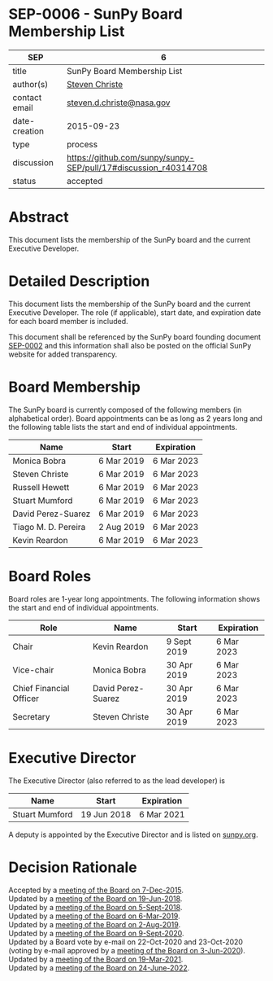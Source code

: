 # SEP-0006 - SunPy Board Membership List

| SEP           | 6                                                               |
|---------------|-----------------------------------------------------------------|
| title         | SunPy Board Membership List                                     |
| author(s)     | [Steven Christe](https://orcid.org/0000-0001-6127-795X)         |
| contact email | steven.d.christe@nasa.gov                                       |
| date-creation | 2015-09-23                                                      |
| type          | process                                                         |
| discussion    | https://github.com/sunpy/sunpy-SEP/pull/17#discussion_r40314708 |
| status        | accepted                                                        |

# Abstract
This document lists the membership of the SunPy board and the current Executive Developer.

# Detailed Description
This document lists the membership of the SunPy board and the current Executive Developer.
The role (if applicable), start date, and expiration date for each board member is included.

This document shall be referenced by the SunPy board
founding document [SEP-0002](https://github.com/sunpy/sunpy-SEP/blob/master/SEP-0002.md) and
this information shall also be posted on the official SunPy website for added transparency.

# Board Membership
The SunPy board is currently composed of the following members (in alphabetical order).
Board appointments can be as long as 2 years long and the following
table lists the start and end of individual appointments.

| Name                          | Start       |  Expiration |
|-------------------------------|-------------|-------------|
| Monica Bobra                  | 6 Mar 2019  | 6 Mar 2023  |
| Steven Christe                | 6 Mar 2019  | 6 Mar 2023  |
| Russell Hewett                | 6 Mar 2019  | 6 Mar 2023  |
| Stuart Mumford                | 6 Mar 2019  | 6 Mar 2023  |
| David Perez-Suarez            | 6 Mar 2019  | 6 Mar 2023  |
| Tiago M. D. Pereira           | 2 Aug 2019  | 6 Mar 2023  | 
| Kevin Reardon                 | 6 Mar 2019  | 6 Mar 2023  |

# Board Roles
Board roles are 1-year long appointments. The following information shows
the start and end of individual appointments.

| Role                    | Name                        | Start       | Expiration  |
|-------------------------|-----------------------------|-------------|-------------|
| Chair                   | Kevin Reardon               | 9 Sept 2019 | 6 Mar 2023 |
| Vice-chair              | Monica Bobra                | 30 Apr 2019 | 6 Mar 2023 |
| Chief Financial Officer | David Perez-Suarez          | 30 Apr 2019 | 6 Mar 2023 |
| Secretary               | Steven Christe              | 30 Apr 2019 | 6 Mar 2023 |

# Executive Director
The Executive Director (also referred to as the lead developer) is

| Name           | Start        | Expiration |
|----------------|--------------|------------|
| Stuart Mumford | 19 Jun 2018  | 6 Mar 2021 |

A deputy is appointed by the Executive Director and is listed on [sunpy.org](sunpy.org).

# Decision Rationale
Accepted by a [meeting of the Board on 7-Dec-2015](https://github.com/sunpy/sunpy/wiki/Minutes-of-SunPy-Board-Meeting-12-07-15).  
Updated by a [meeting of the Board on 19-Jun-2018](https://github.com/sunpy/sunpy/wiki/Minutes-of-SunPy-Board-Meeting-20180610).  
Updated by a [meeting of the Board on 5-Sept-2018](https://github.com/sunpy/sunpy/wiki/Minutes-of-SunPy-Board-Meeting-20180905).  
Updated by a [meeting of the Board on 6-Mar-2019](https://github.com/sunpy/sunpy/wiki/Minutes-of-SunPy-Board-Meeting-20190306).  
Updated by a [meeting of the Board on 2-Aug-2019](https://github.com/sunpy/sunpy/wiki/Minutes-of-SunPy-Board-Meeting-20190802).  
Updated by a [meeting of the Board on 9-Sept-2020](https://github.com/sunpy/sunpy/wiki/Minutes-of-SunPy-Board-Meeting-20200909).  
Updated by a Board vote by e-mail on 22-Oct-2020 and 23-Oct-2020 (voting by e-mail approved by a [meeting of the Board on 3-Jun-2020](https://github.com/sunpy/sunpy/wiki/Minutes-of-SunPy-Board-Meeting-2020603)).  
Updated by a [meeting of the Board on 19-Mar-2021](https://github.com/sunpy/sunpy/wiki/Minutes-of-SunPy-Board-Meeting-20210319).  
Updated by a [meeting of the Board on 24-June-2022](https://github.com/sunpy/sunpy/wiki/Minutes-of-SunPy-Board-Meeting-20220624).  

